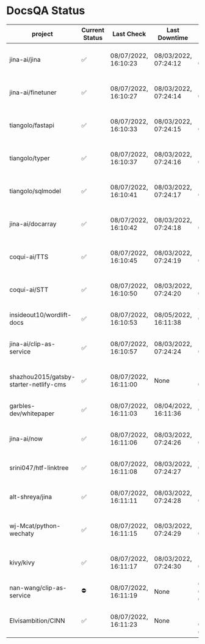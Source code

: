 # DocsQA Status

|               project                |Current Status|     Last Check     |   Last Downtime    |              % Uptime              |
|--------------------------------------|--------------|--------------------|--------------------|------------------------------------|
|jina-ai/jina                          |✅            |08/07/2022, 16:10:23|08/03/2022, 07:24:12|11.384 (since 07/29/2022, 16:38:18) |
|jina-ai/finetuner                     |✅            |08/07/2022, 16:10:27|08/03/2022, 07:24:14|11.395 (since 07/29/2022, 16:38:18) |
|tiangolo/fastapi                      |✅            |08/07/2022, 16:10:33|08/03/2022, 07:24:15|11.409 (since 07/29/2022, 16:38:18) |
|tiangolo/typer                        |✅            |08/07/2022, 16:10:37|08/03/2022, 07:24:16|11.415 (since 07/29/2022, 16:38:18) |
|tiangolo/sqlmodel                     |✅            |08/07/2022, 16:10:41|08/03/2022, 07:24:17|11.422 (since 07/29/2022, 16:38:18) |
|jina-ai/docarray                      |✅            |08/07/2022, 16:10:42|08/03/2022, 07:24:18|11.424 (since 07/29/2022, 16:38:18) |
|coqui-ai/TTS                          |✅            |08/07/2022, 16:10:45|08/03/2022, 07:24:19|11.429 (since 07/29/2022, 16:38:18) |
|coqui-ai/STT                          |✅            |08/07/2022, 16:10:50|08/03/2022, 07:24:20|11.437 (since 07/29/2022, 16:38:18) |
|insideout10/wordlift-docs             |✅            |08/07/2022, 16:10:53|08/05/2022, 16:11:38|7.135 (since 07/29/2022, 16:38:18)  |
|jina-ai/clip-as-service               |✅            |08/07/2022, 16:10:57|08/03/2022, 07:24:24|11.455 (since 07/29/2022, 16:38:18) |
|shazhou2015/gatsby-starter-netlify-cms|✅            |08/07/2022, 16:11:00|None                |100.000 (since 08/03/2022, 10:30:18)|
|garbles-dev/whitepaper                |✅            |08/07/2022, 16:11:03|08/04/2022, 16:11:36|7.189 (since 07/29/2022, 16:38:18)  |
|jina-ai/now                           |✅            |08/07/2022, 16:11:06|08/03/2022, 07:24:26|11.470 (since 07/29/2022, 16:38:18) |
|srini047/htf-linktree                 |✅            |08/07/2022, 16:11:08|08/03/2022, 07:24:27|3.910 (since 07/31/2022, 18:29:28)  |
|alt-shreya/jina                       |✅            |08/07/2022, 16:11:11|08/03/2022, 07:24:28|11.478 (since 07/29/2022, 16:38:18) |
|wj-Mcat/python-wechaty                |✅            |08/07/2022, 16:11:15|08/03/2022, 07:24:29|11.487 (since 07/29/2022, 16:38:18) |
|kivy/kivy                             |✅            |08/07/2022, 16:11:17|08/03/2022, 07:24:30|11.489 (since 07/29/2022, 16:38:18) |
|nan-wang/clip-as-service              |⛔️           |08/07/2022, 16:11:19|None                |0.000 (since 08/04/2022, 05:17:56)  |
|Elvisambition/CINN                    |✅            |08/07/2022, 16:11:23|None                |100.000 (since 08/04/2022, 07:09:50)|
